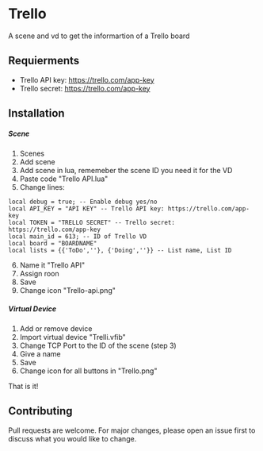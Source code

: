 # Trello
A scene and vd to get the informartion of a Trello board

## Requierments
- Trello API key: https://trello.com/app-key
- Trello secret: https://trello.com/app-key

## Installation
##### Scene
1. Scenes
2. Add scene
3. Add scene in lua, rememeber the scene ID you need it for the VD
4. Paste code "Trello API.lua"
5. Change lines:
```
local debug = true; -- Enable debug yes/no
local API_KEY = "API KEY" -- Trello API key: https://trello.com/app-key
local TOKEN = "TRELLO SECRET" -- Trello secret:  https://trello.com/app-key
local main_id = 613; -- ID of Trello VD
local board = "BOARDNAME"
local lists = {{'ToDo',''}, {'Doing',''}} -- List name, List ID
```
6. Name it "Trello API"
7. Assign roon
8. Save
9. Change icon "Trello-api.png"

##### Virtual Device
1. Add or remove device
2. Import virtual device "Trelli.vfib"
3. Change TCP Port to the ID of the scene (step 3)
4. Give a name
5. Save
6. Change icon for all buttons in "Trello.png"

That is it!


## Contributing
Pull requests are welcome. For major changes, please open an issue first to discuss what you would like to change.
